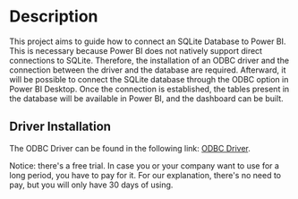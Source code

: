 # Description
This project aims to guide how to connect an SQLite Database to Power BI.
This is necessary because Power BI does not natively support direct connections to SQLite.
Therefore, the installation of an ODBC driver and the connection between the driver and the database are required.
Afterward, it will be possible to connect the SQLite database through the ODBC option in Power BI Desktop.
Once the connection is established, the tables present in the database will be available in Power BI, and the dashboard can be built.

## Driver Installation
The ODBC Driver can be found in the following link: [ODBC Driver](https://www.devart.com/odbc/sqlite/).

Notice: there's a free trial. In case you or your company want to use for a long period, you have to pay for it.
For our explanation, there's no need to pay, but you will only have 30 days of using.

